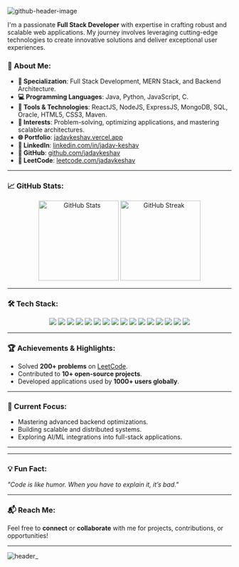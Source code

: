 
![github-header-image](https://github.com/user-attachments/assets/735a21a8-9135-4592-ab49-c17ba116973d)


I'm a passionate **Full Stack Developer** with expertise in crafting robust and scalable web applications. My journey involves leveraging cutting-edge technologies to create innovative solutions and deliver exceptional user experiences.

### 🚀 About Me:
- **🌟 Specialization**: Full Stack Development, MERN Stack, and Backend Architecture.
- **💻 Programming Languages**: Java, Python, JavaScript, C.
- **🔧 Tools & Technologies**: ReactJS, NodeJS, ExpressJS, MongoDB, SQL, Oracle, HTML5, CSS3, Maven.
- **🎯 Interests**: Problem-solving, optimizing applications, and mastering scalable architectures.
- **🌐 Portfolio**: [jadavkeshav.vercel.app](https://jadavkeshav.vercel.app)
- **📂 LinkedIn**: [linkedin.com/in/jadav-keshav](https://www.linkedin.com/in/jadav-keshav)
- **📂 GitHub**: [github.com/jadavkeshav](https://github.com/jadavkeshav)
- **📂 LeetCode**: [leetcode.com/jadavkeshav](https://leetcode.com/jadavkeshav)

---

### 📈 GitHub Stats:
<div align="center">
  <img height="180em" src="https://github-readme-stats.vercel.app/api?username=jadavkeshav&show_icons=true&hide_title=false&include_all_commits=true&theme=radical" alt="GitHub Stats" />
  <img height="180em" src="https://github-readme-streak-stats.herokuapp.com?user=jadavkeshav&theme=radical" alt="GitHub Streak" />
</div>

---

### 🛠️ Tech Stack:
<div align="center">
  <img src="https://img.shields.io/badge/Java-%23ED8B00.svg?style=for-the-badge&logo=java&logoColor=white" />
  <img src="https://img.shields.io/badge/Maven-%23C71A36.svg?style=for-the-badge&logo=apache-maven&logoColor=white" />
  <img src="https://img.shields.io/badge/React-%2361DAFB.svg?style=for-the-badge&logo=react&logoColor=black" />
  <img src="https://img.shields.io/badge/Node.js-%23339933.svg?style=for-the-badge&logo=node.js&logoColor=white" />
  <img src="https://img.shields.io/badge/Express.js-%23404d59.svg?style=for-the-badge&logo=express&logoColor=white" />
  <img src="https://img.shields.io/badge/MongoDB-%2347A248.svg?style=for-the-badge&logo=mongodb&logoColor=white" />
  <img src="https://img.shields.io/badge/SQL-%23007396.svg?style=for-the-badge&logo=sql&logoColor=white" />
  <img src="https://img.shields.io/badge/HTML5-%23E34F26.svg?style=for-the-badge&logo=html5&logoColor=white" />
  <img src="https://img.shields.io/badge/CSS3-%231572B6.svg?style=for-the-badge&logo=css3&logoColor=white" />
  <img src="https://img.shields.io/badge/Python-%233776AB.svg?style=for-the-badge&logo=python&logoColor=white" />
  <img src="https://img.shields.io/badge/C-%23A8B9CC.svg?style=for-the-badge&logo=c&logoColor=white" />
  <img src="https://img.shields.io/badge/Oracle-%23F80000.svg?style=for-the-badge&logo=oracle&logoColor=white" />
  <img src="https://img.shields.io/badge/Git-%23F05033.svg?style=for-the-badge&logo=git&logoColor=white" />
  <img src="https://img.shields.io/badge/Postman-%23FF6C37.svg?style=for-the-badge&logo=postman&logoColor=white" />
  <img src="https://img.shields.io/badge/Bootstrap-%23563D7C.svg?style=for-the-badge&logo=bootstrap&logoColor=white" />
  <img src="https://img.shields.io/badge/Docker-%232496ED.svg?style=for-the-badge&logo=docker&logoColor=white" />
</div>

---

### 🏆 Achievements & Highlights:
- Solved **200+ problems** on [LeetCode](https://leetcode.com/jadavkeshav).
- Contributed to **10+ open-source projects**.
- Developed applications used by **1000+ users globally**.

---

### 📌 Current Focus:
- Mastering advanced backend optimizations.
- Building scalable and distributed systems.
- Exploring AI/ML integrations into full-stack applications.

---

<!--<div align="center">
  <h3>Let's Collaborate and Build Amazing Projects Together!</h3>
  ![header_](https://github.com/user-attachments/assets/737cda14-d5c0-446b-8798-7a19e9703828)

</div> -->

---

### 💡 Fun Fact:
_"Code is like humor. When you have to explain it, it’s bad."_

---

### 📬 Reach Me:
Feel free to **connect** or **collaborate** with me for projects, contributions, or opportunities!

---

![header_](https://github.com/user-attachments/assets/c71b667d-27bf-443a-8903-af7a2b6de051)

